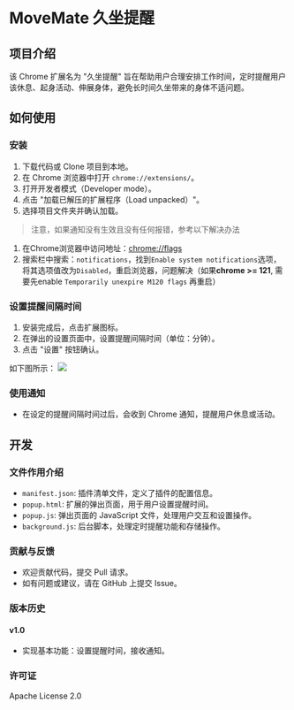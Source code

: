 # MoveMate 久坐提醒

## 项目介绍

该 Chrome 扩展名为 "久坐提醒" 旨在帮助用户合理安排工作时间，定时提醒用户该休息、起身活动、伸展身体，避免长时间久坐带来的身体不适问题。

## 如何使用

### 安装

1. 下载代码或 Clone 项目到本地。
2. 在 Chrome 浏览器中打开 `chrome://extensions/`。
3. 打开开发者模式（Developer mode）。
4. 点击 "加载已解压的扩展程序（Load unpacked）"。
5. 选择项目文件夹并确认加载。

> 注意，如果通知没有生效且没有任何报错，参考以下解决办法
1. 在Chrome浏览器中访问地址：[chrome://flags](chrome://flags)
2. 搜索栏中搜索：`notifications`，找到`Enable system notifications`选项，将其选项值改为`Disabled`，重启浏览器，问题解决（如果**chrome >= 121**, 需要先enable `Temporarily unexpire M120 flags` 再重启）


### 设置提醒间隔时间

1. 安装完成后，点击扩展图标。
2. 在弹出的设置页面中，设置提醒间隔时间（单位：分钟）。
3. 点击 "设置" 按钮确认。

如下图所示：
![](https://qingwave.github.io/img/blog/movemate.png)

### 使用通知

- 在设定的提醒间隔时间过后，会收到 Chrome 通知，提醒用户休息或活动。

## 开发

### 文件作用介绍

- `manifest.json`: 插件清单文件，定义了插件的配置信息。
- `popup.html`: 扩展的弹出页面，用于用户设置提醒时间。
- `popup.js`: 弹出页面的 JavaScript 文件，处理用户交互和设置操作。
- `background.js`: 后台脚本，处理定时提醒功能和存储操作。

### 贡献与反馈

- 欢迎贡献代码，提交 Pull 请求。
- 如有问题或建议，请在 GitHub 上提交 Issue。

### 版本历史

#### v1.0
- 实现基本功能：设置提醒时间，接收通知。

### 许可证

Apache License 2.0
